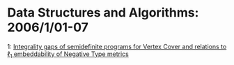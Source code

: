 # Data Structures and Algorithms: 2006/1/01-07  
1: [Integrality gaps of semidefinite programs for Vertex Cover and relations  to $\ell_1$ embeddability of Negative Type metrics](https://doi.org/10.48550/arXiv.cs/0601011)  